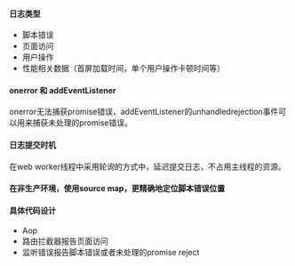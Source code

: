 #### 日志类型
- 脚本错误
- 页面访问
- 用户操作
- 性能相关数据（首屏加载时间，单个用户操作卡顿时间等）

#### onerror 和 addEventListener
onerror无法捕获promise错误，addEventListener的unhandledrejection事件可以用来捕获未处理的promise错误。

#### 日志提交时机
在web worker线程中采用轮询的方式中，延迟提交日志，不占用主线程的资源。

#### 在非生产环境，使用source map，更精确地定位脚本错误位置
#### 具体代码设计
- Aop
- 路由拦截器报告页面访问
- 监听错误报告脚本错误或者未处理的promise reject
